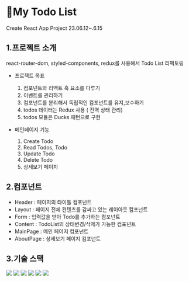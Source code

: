 # :pencil:My Todo List

Create React App Project 23.06.12~.6.15

## 1.프로젝트 소개

react-router-dom, styled-components, redux를 사용해서 Todo List 리팩토링

* 프로젝트 목표

  1. 컴포넌트와 리액트 훅 요소를 다루기
  2. 이벤트를 관리하기
  3. 컴포넌트를 분리해서 독립적인 컴포넌트를 유지,보수하기
  4. todos 데이터는 Redux 사용 ( 전역 상태 관리)
  5. todos 모듈은 Ducks 패턴으로 구현
 

* 메인페이지 기능 

  1. Create Todo
  2. Read Todos, Todo
  3. Update Todo
  4. Delete Todo
  5. 상세보기 페이지

## 2.컴포넌트

* Header : 페이지의 타이틀 컴포넌트
* Layout : 페이지 전체 컨텐츠를 감싸고 있는 레이아웃 컴포넌트
* Form : 입력값을 받아 Todo를 추가하는 컴포넌트
* Content : TodoList의 상태변경/삭제가 가능한 컴포넌트
* MainPage : 메인 페이지 컴포넌트
* AboutPage : 상세보기 페이지 컴포넌트



## 3.기술 스택
<img src="https://img.shields.io/badge/react-61DAFB?style=for-the-badge&logo=react&logoColor=black"> <img src="https://img.shields.io/badge/html5-E34F26?style=for-the-badge&logo=html5&logoColor=white"> <img src="https://img.shields.io/badge/javascript-F7DF1E?style=for-the-badge&logo=javascript&logoColor=black"> <img src="https://img.shields.io/badge/css-1572B6?style=for-the-badge&logo=css3&logoColor=white">  <img src="https://img.shields.io/badge/github-181717?style=for-the-badge&logo=github&logoColor=white"> <img src="https://img.shields.io/badge/git-F05032?style=for-the-badge&logo=git&logoColor=white">
